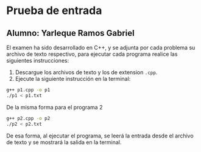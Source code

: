 # Prueba de entrada

## Alumno: Yarleque Ramos Gabriel

El examen ha sido desarrollado en C++, y se adjunta por cada problema su archivo de texto respectivo, para ejecutar cada programa realice las siguientes instrucciones:

1. Descargue los archivos de texto y los de extension `.cpp`.
2. Ejecute la siguiente instrucción en la terminal:

```bash
g++ p1.cpp -o p1
./p1 < p1.txt
```

De la misma forma para el programa 2

```bash
g++ p2.cpp -o p2
./p2 < p2.txt
```

De esa forma, al ejecutar el programa, se leerá la entrada desde el archivo de texto y se mostrará la salida en la terminal.
